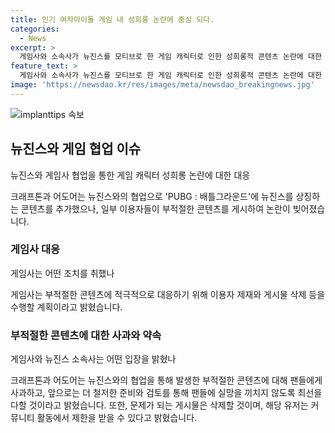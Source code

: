 ```yaml
---
title: 인기 여자아이돌 게임 내 성희롱 논란에 중심 되다.
categories:
  - News
excerpt: >
  게임사와 소속사가 뉴진스를 모티브로 한 게임 캐릭터로 인한 성희롱적 콘텐츠 논란에 대한 대응이 이뤄졌다. 이용자 제재와 게시물 삭제 등 적극적인 대응을 약속하며, 부적절한 콘텐츠에 대한 관리를 강화하겠다는 뜻을 밝혔다. 게임사는 이번 협업은 게임 심의 등급을 고려하여 진행되었으나, 일부 이용자의 부적절한 행동을 예상치 못했다고 사과하였고, 앞으로는 더욱 신중한 대책을 마련할 것이라고 약속하였다. 해당 유저들은 제재를 받을 수 있으며, 부적절한 콘텐츠 발견 시 즉시 신고를 요청하였다.
feature_text: >
  게임사와 소속사가 뉴진스를 모티브로 한 게임 캐릭터로 인한 성희롱적 콘텐츠 논란에 대한 대응이 이뤄졌다. 이용자 제재와 게시물 삭제 등 적극적인 대응을 약속하며, 부적절한 콘텐츠에 대한 관리를 강화하겠다는 뜻을 밝혔다. 게임사는 이번 협업은 게임 심의 등급을 고려하여 진행되었으나, 일부 이용자의 부적절한 행동을 예상치 못했다고 사과하였고, 앞으로는 더욱 신중한 대책을 마련할 것이라고 약속하였다. 해당 유저들은 제재를 받을 수 있으며, 부적절한 콘텐츠 발견 시 즉시 신고를 요청하였다.
image: 'https://newsdao.kr/res/images/meta/newsdao_breakingnews.jpg'
---
```


<p><img src="https://newsdao.kr/res/images/meta/newsdao_breakingnews.jpg" alt="implanttips 속보" /></p>

<h2 data-ke-size="size26">뉴진스와 게임 협업 이슈</h2>

<p data-ke-size="size16">뉴진스와 게임사 협업을 통한 게임 캐릭터 성희롱 논란에 대한 대응</p>

<p>크래프톤과 어도어는 뉴진스와의 협업으로 'PUBG : 배틀그라운드'에 뉴진스를 상징하는 콘텐츠를 추가했으나, 일부 이용자들이 부적절한 콘텐츠를 게시하여 논란이 빚어졌습니다.</p>

<h3>게임사 대응</h3>

<p data-ke-size="size16">게임사는 어떤 조치를 취했나</p>

<p>게임사는 부적절한 콘텐츠에 적극적으로 대응하기 위해 이용자 제재와 게시물 삭제 등을 수행할 계획이라고 밝혔습니다.</p>

<h3>부적절한 콘텐츠에 대한 사과와 약속</h3>

<p data-ke-size="size16">게임사와 뉴진스 소속사는 어떤 입장을 밝혔나</p>

<p>크래프톤과 어도어는 뉴진스와의 협업을 통해 발생한 부적절한 콘텐츠에 대해 팬들에게 사과하고, 앞으로는 더 철저한 준비와 검토를 통해 팬들에 실망을 끼치지 않도록 최선을 다할 것이라고 밝혔습니다. 또한, 문제가 되는 게시물은 삭제할 것이며, 해당 유저는 커뮤니티 활동에서 제한을 받을 수 있다고 밝혔습니다.</p>

